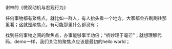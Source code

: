 谢林的《微观动机与宏观行为》

任何事物都有聚焦点，就比如一群人，有人抬头看一个地方，大家都会齐刷刷往那里看；这就是聚焦点，有可能那里什么都没有；

找到任何事物之间的聚焦点，办事能够事半功倍；“析妙理于毫芒”；就想理解代码，demo一样，我们关注的聚焦点应该是最初的hello world；
